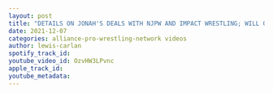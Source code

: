 ```yaml
---
layout: post
title: "DETAILS ON JONAH'S DEALS WITH NJPW AND IMPACT WRESTLING; WILL OSPREAY WON'T BE DEBUTING FOR MLW"
date: 2021-12-07
categories: alliance-pro-wrestling-network videos
author: lewis-carlan
spotify_track_id: 
youtube_video_id: OzvHW3LPvnc
apple_track_id: 
youtube_metadata: 
---
```


